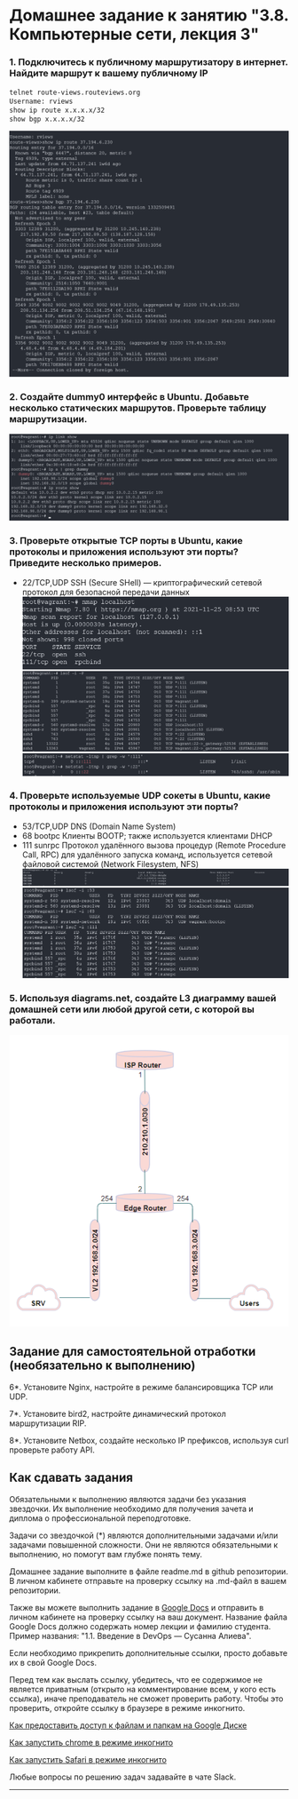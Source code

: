 # Домашнее задание к занятию "3.8. Компьютерные сети, лекция 3"
### 1. Подключитесь к публичному маршрутизатору в интернет. Найдите маршрут к вашему публичному IP
```
telnet route-views.routeviews.org
Username: rviews
show ip route x.x.x.x/32
show bgp x.x.x.x/32
```
![img.png](img.png)
### 2. Создайте dummy0 интерфейс в Ubuntu. Добавьте несколько статических маршрутов. Проверьте таблицу маршрутизации.
![img_1.png](img_1.png)
### 3. Проверьте открытые TCP порты в Ubuntu, какие протоколы и приложения используют эти порты? Приведите несколько примеров.
* 22/TCP,UDP	 SSH (Secure SHell) — криптографический сетевой протокол для безопасной передачи данных
![img_7.png](img_7.png) ![img_4.png](img_4.png) ![img_5.png](img_5.png)

### 4. Проверьте используемые UDP сокеты в Ubuntu, какие протоколы и приложения используют эти порты? 
* 53/TCP,UDP	 DNS (Domain Name System)
* 68	bootpc	Клиенты BOOTP; также используется клиентами DHCP
* 111	sunrpc	Протокол удалённого вызова процедур (Remote Procedure Call, RPC) для удалённого запуска команд, используется сетевой файловой системой (Network Filesystem, NFS)
![img_8.png](img_8.png) ![img_9.png](img_9.png)
### 5. Используя diagrams.net, создайте L3 диаграмму вашей домашней сети или любой другой сети, с которой вы работали.
![img_10.png](img_10.png)
## Задание для самостоятельной отработки (необязательно к выполнению)
6*. Установите Nginx, настройте в режиме балансировщика TCP или UDP.

7*. Установите bird2, настройте динамический протокол маршрутизации RIP.

8*. Установите Netbox, создайте несколько IP префиксов, используя curl проверьте работу API.


## Как сдавать задания

Обязательными к выполнению являются задачи без указания звездочки. Их выполнение необходимо для получения зачета и диплома о профессиональной переподготовке.

Задачи со звездочкой (*) являются дополнительными задачами и/или задачами повышенной сложности. Они не являются обязательными к выполнению, но помогут вам глубже понять тему.

Домашнее задание выполните в файле readme.md в github репозитории. В личном кабинете отправьте на проверку ссылку на .md-файл в вашем репозитории.

Также вы можете выполнить задание в [Google Docs](https://docs.google.com/document/u/0/?tgif=d) и отправить в личном кабинете на проверку ссылку на ваш документ.
Название файла Google Docs должно содержать номер лекции и фамилию студента. Пример названия: "1.1. Введение в DevOps — Сусанна Алиева".

Если необходимо прикрепить дополнительные ссылки, просто добавьте их в свой Google Docs.

Перед тем как выслать ссылку, убедитесь, что ее содержимое не является приватным (открыто на комментирование всем, у кого есть ссылка), иначе преподаватель не сможет проверить работу. Чтобы это проверить, откройте ссылку в браузере в режиме инкогнито.

[Как предоставить доступ к файлам и папкам на Google Диске](https://support.google.com/docs/answer/2494822?hl=ru&co=GENIE.Platform%3DDesktop)

[Как запустить chrome в режиме инкогнито ](https://support.google.com/chrome/answer/95464?co=GENIE.Platform%3DDesktop&hl=ru)

[Как запустить  Safari в режиме инкогнито ](https://support.apple.com/ru-ru/guide/safari/ibrw1069/mac)

Любые вопросы по решению задач задавайте в чате Slack.

---
